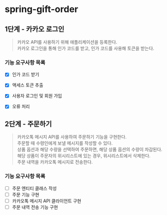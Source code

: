 # spring-gift-order

## 1단계 - 카카오 로그인
> 카카오 API를 사용하기 위해 애플리케이션을 등록한다.   
> 카카오 로그인을 통해 인가 코드를 받고, 인가 코드를 사용해 토큰을 받는다.

### 기능 요구사항 목록
- [x] 인가 코드 받기
- [x] 액세스 토큰 추출
- [x] 사용자 로그인 및 회원 가입
- [x] 오류 처리


## 2단계 - 주문하기
> 카카오톡 메시지 API를 사용하여 주문하기 기능을 구현한다.   
> 주문할 때 수령인에게 보낼 메시지를 작성할 수 있다.   
> 상품 옵션과 해당 수량을 선택하여 주문하면, 해당 상품 옵션의 수량이 차감된다.   
> 해당 상품이 주문자의 위시리스트에 있는 경우, 위시리스트에서 삭제한다.   
> 주문 내역을 카카오톡 메시지로 전송한다.

### 기능 요구사항 목록
- [ ] 주문 엔티티 클래스 작성
- [ ] 주문 기능 구현
- [ ] 카카오톡 메시지 API 클라이언트 구현
- [ ] 주문 내역 전송 기능 구현